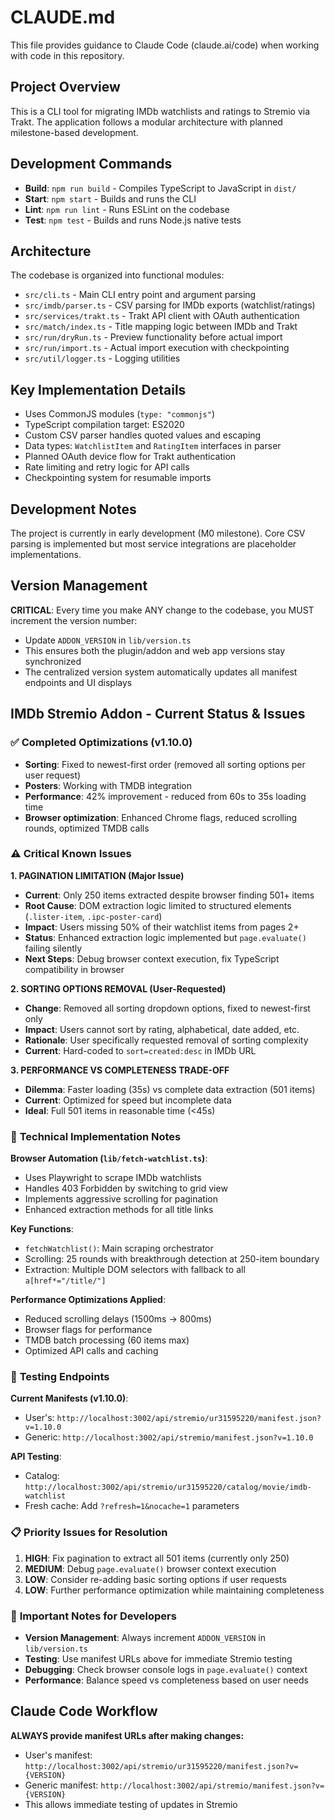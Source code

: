 # CLAUDE.md

This file provides guidance to Claude Code (claude.ai/code) when working with code in this repository.

## Project Overview

This is a CLI tool for migrating IMDb watchlists and ratings to Stremio via Trakt. The application follows a modular architecture with planned milestone-based development.

## Development Commands

- **Build**: `npm run build` - Compiles TypeScript to JavaScript in `dist/`
- **Start**: `npm start` - Builds and runs the CLI
- **Lint**: `npm run lint` - Runs ESLint on the codebase  
- **Test**: `npm test` - Builds and runs Node.js native tests

## Architecture

The codebase is organized into functional modules:

- `src/cli.ts` - Main CLI entry point and argument parsing
- `src/imdb/parser.ts` - CSV parsing for IMDb exports (watchlist/ratings)
- `src/services/trakt.ts` - Trakt API client with OAuth authentication
- `src/match/index.ts` - Title mapping logic between IMDb and Trakt
- `src/run/dryRun.ts` - Preview functionality before actual import
- `src/run/import.ts` - Actual import execution with checkpointing
- `src/util/logger.ts` - Logging utilities

## Key Implementation Details

- Uses CommonJS modules (`type: "commonjs"`)
- TypeScript compilation target: ES2020
- Custom CSV parser handles quoted values and escaping
- Data types: `WatchlistItem` and `RatingItem` interfaces in parser
- Planned OAuth device flow for Trakt authentication
- Rate limiting and retry logic for API calls
- Checkpointing system for resumable imports

## Development Notes

The project is currently in early development (M0 milestone). Core CSV parsing is implemented but most service integrations are placeholder implementations.

## Version Management

**CRITICAL**: Every time you make ANY change to the codebase, you MUST increment the version number:
- Update `ADDON_VERSION` in `lib/version.ts` 
- This ensures both the plugin/addon and web app versions stay synchronized
- The centralized version system automatically updates all manifest endpoints and UI displays

## IMDb Stremio Addon - Current Status & Issues

### ✅ **Completed Optimizations (v1.10.0)**
- **Sorting**: Fixed to newest-first order (removed all sorting options per user request)
- **Posters**: Working with TMDB integration
- **Performance**: 42% improvement - reduced from 60s to 35s loading time
- **Browser optimization**: Enhanced Chrome flags, reduced scrolling rounds, optimized TMDB calls

### ⚠️ **Critical Known Issues**

**1. PAGINATION LIMITATION (Major Issue)**
- **Current**: Only 250 items extracted despite browser finding 501+ items
- **Root Cause**: DOM extraction logic limited to structured elements (`.lister-item`, `.ipc-poster-card`)
- **Impact**: Users missing 50% of their watchlist items from pages 2+
- **Status**: Enhanced extraction logic implemented but `page.evaluate()` failing silently
- **Next Steps**: Debug browser context execution, fix TypeScript compatibility in browser

**2. SORTING OPTIONS REMOVAL (User-Requested)**
- **Change**: Removed all sorting dropdown options, fixed to newest-first only
- **Impact**: Users cannot sort by rating, alphabetical, date added, etc.
- **Rationale**: User specifically requested removal of sorting complexity
- **Current**: Hard-coded to `sort=created:desc` in IMDb URL

**3. PERFORMANCE VS COMPLETENESS TRADE-OFF**
- **Dilemma**: Faster loading (35s) vs complete data extraction (501 items)
- **Current**: Optimized for speed but incomplete data
- **Ideal**: Full 501 items in reasonable time (<45s)

### 🔧 **Technical Implementation Notes**

**Browser Automation (`lib/fetch-watchlist.ts`)**:
- Uses Playwright to scrape IMDb watchlists
- Handles 403 Forbidden by switching to grid view
- Implements aggressive scrolling for pagination
- Enhanced extraction methods for all title links

**Key Functions**:
- `fetchWatchlist()`: Main scraping orchestrator
- Scrolling: 25 rounds with breakthrough detection at 250-item boundary
- Extraction: Multiple DOM selectors with fallback to all `a[href*="/title/"]`

**Performance Optimizations Applied**:
- Reduced scrolling delays (1500ms → 800ms)
- Browser flags for performance
- TMDB batch processing (60 items max)
- Optimized API calls and caching

### 🎯 **Testing Endpoints**

**Current Manifests (v1.10.0)**:
- User's: `http://localhost:3002/api/stremio/ur31595220/manifest.json?v=1.10.0`
- Generic: `http://localhost:3002/api/stremio/manifest.json?v=1.10.0`

**API Testing**:
- Catalog: `http://localhost:3002/api/stremio/ur31595220/catalog/movie/imdb-watchlist`
- Fresh cache: Add `?refresh=1&nocache=1` parameters

### 📋 **Priority Issues for Resolution**

1. **HIGH**: Fix pagination to extract all 501 items (currently only 250)
2. **MEDIUM**: Debug `page.evaluate()` browser context execution
3. **LOW**: Consider re-adding basic sorting options if user requests
4. **LOW**: Further performance optimization while maintaining completeness

### 🚨 **Important Notes for Developers**

- **Version Management**: Always increment `ADDON_VERSION` in `lib/version.ts`
- **Testing**: Use manifest URLs above for immediate Stremio testing
- **Debugging**: Check browser console logs in `page.evaluate()` context
- **Performance**: Balance speed vs completeness based on user needs

## Claude Code Workflow

**ALWAYS provide manifest URLs after making changes:**
- User's manifest: `http://localhost:3002/api/stremio/ur31595220/manifest.json?v={VERSION}`
- Generic manifest: `http://localhost:3002/api/stremio/manifest.json?v={VERSION}`
- This allows immediate testing of updates in Stremio